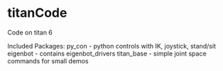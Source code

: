 # titanCode
Code on titan 6

Included Packages:
	py_con - python controls with IK, joystick, stand/sit
	eigenbot - contains eigenbot_drivers
	titan_base - simple joint space commands for small demos
